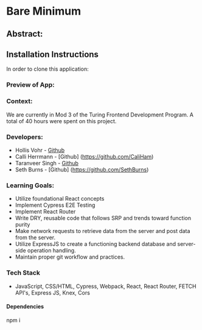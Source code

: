 # Bare Minimum

## Abstract: 


## Installation Instructions
In order to clone this application:


### Preview of App:


### Context:
We are currently in Mod 3 of the Turing Frontend Development Program. A total of 40 hours were spent on this project.

### Developers:
- Hollis Vohr - [Github](https://github.com/hvohr)
- Calli Herrmann - [Github] (https://github.com/CaliHam)
- Taranveer Singh - [Github](https://github.com/taranveersingh93) 
- Seth Burns - [Github] (https://github.com/SethBurns)

### Learning Goals:
- Utilize foundational React concepts
- Implement Cypress E2E Testing
- Implement React Router
- Write DRY, reusable code that follows SRP and trends toward function purity
- Make network requests to retrieve data from the server and post data from the server.
- Utilize ExpressJS to create a functioning backend database and server-side operation handling. 
- Maintain proper git workflow and practices.

### Tech Stack
- JavaScript, CSS/HTML, Cypress, Webpack, React, React Router, FETCH API's, Express JS, Knex, Cors

#### Dependencies
npm i